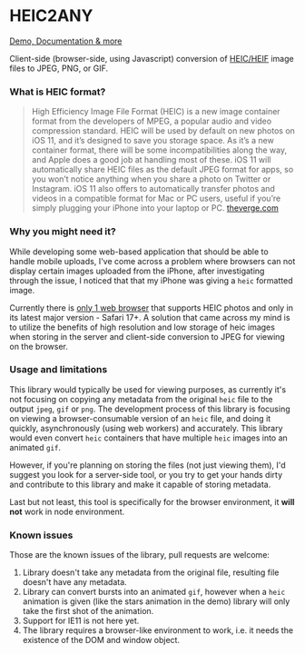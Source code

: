 # HEIC2ANY

[Demo, Documentation & more](https://alexcorvi.github.io/heic2any/)

Client-side (browser-side, using Javascript) conversion of [HEIC/HEIF](http://www.hackerfactor.com/blog/index.php?/archives/833-HEIC-Yeah.html) image files to JPEG, PNG, or GIF.

### What is HEIC format?

> High Efficiency Image File Format (HEIC) is a new image container format from the developers of MPEG, a popular audio and video compression standard. HEIC will be used by default on new photos on iOS 11, and it’s designed to save you storage space. As it’s a new container format, there will be some incompatibilities along the way, and Apple does a good job at handling most of these. iOS 11 will automatically share HEIC files as the default JPEG format for apps, so you won’t notice anything when you share a photo on Twitter or Instagram. iOS 11 also offers to automatically transfer photos and videos in a compatible format for Mac or PC users, useful if you’re simply plugging your iPhone into your laptop or PC.
> [theverge.com](https://www.theverge.com/2017/9/19/16332192/apple-ios-11-heic-iphone-image-format)

### Why you might need it?

While developing some web-based application that should be able to handle mobile uploads, I've come across a problem where browsers can not display certain images uploaded from the iPhone, after investigating through the issue, I noticed that that my iPhone was giving a `heic` formatted image.

Currently there is [only 1 web browser](https://caniuse.com/heif) that supports HEIC photos and only in its latest major version - Safari 17+. A solution that came across my mind is to utilize the benefits of high resolution and low storage of heic images when storing in the server and client-side conversion to JPEG for viewing on the browser.

### Usage and limitations

This library would typically be used for viewing purposes, as currently it's not focusing on copying any metadata from the original `heic` file to the output `jpeg`, `gif` or `png`. The development process of this library is focusing on viewing a browser-consumable version of an `heic` file, and doing it quickly, asynchronously (using web workers) and accurately. This library would even convert `heic` containers that have multiple `heic` images into an animated `gif`.

However, if you're planning on storing the files (not just viewing them), I'd suggest you look for a server-side tool, or you try to get your hands dirty and contribute to this library and make it capable of storing metadata.

Last but not least, this tool is specifically for the browser environment, it **will not** work in node environment.

### Known issues

Those are the known issues of the library, pull requests are welcome:

1. Library doesn't take any metadata from the original file, resulting file doesn't have any metadata.
2. Library can convert bursts into an animated `gif`, however when a `heic` animation is given (like the stars animation in the demo) library will only take the first shot of the animation.
3. Support for IE11 is not here yet.
4. The library requires a browser-like environment to work, i.e. it needs the existence of the DOM and window object.
